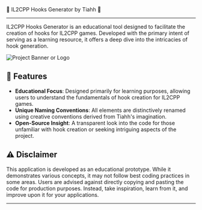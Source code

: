 
<summary>🔧 IL2CPP Hooks Generator by Tiahh 🔧</summary>

---

IL2CPP Hooks Generator is an educational tool designed to facilitate the creation of hooks for IL2CPP games. Developed with the primary intent of serving as a learning resource, it offers a deep dive into the intricacies of hook generation.

![Project Banner or Logo](URL_TO_AN_OPTIONAL_IMAGE)

## 📌 Features

- **Educational Focus**: Designed primarily for learning purposes, allowing users to understand the fundamentals of hook creation for IL2CPP games.
- **Unique Naming Conventions**: All elements are distinctively renamed using creative conventions derived from Tiahh's imagination.
- **Open-Source Insight**: A transparent look into the code for those unfamiliar with hook creation or seeking intriguing aspects of the project.

## ⚠️ Disclaimer

This application is developed as an educational prototype. While it demonstrates various concepts, it may not follow best coding practices in some areas. Users are advised against directly copying and pasting the code for production purposes. Instead, take inspiration, learn from it, and improve upon it for your applications.

---


